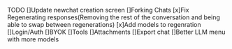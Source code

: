 TODO
[]Update newchat creation screen
[]Forking Chats
[x]Fix Regenerating responses(Removing the rest of the conversation and being able to swap between regenerations) 
[x]Add models to regenration
[]Login/Auth
[]BYOK
[]Tools
[]Attachments
[]Export chat
[]Better LLM menu with more models